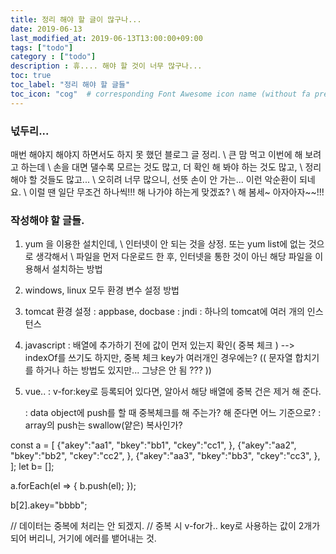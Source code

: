 ```yaml
---
title: 정리 해야 할 글이 많구나...
date: 2019-06-13
last_modified_at: 2019-06-13T13:00:00+09:00
tags: ["todo"]
category : ["todo"]
description : 휴.... 해야 할 것이 너무 많구나... 
toc: true
toc_label: "정리 해야 할 글들"
toc_icon: "cog"  # corresponding Font Awesome icon name (without fa prefix)
---
```


### 넋두리...
매번 해야지 해야지 하면서도 하지 못 했던 블로그 글 정리. \\
큰 맘 먹고 이번에 해 보려고 하는데 \\
손을 대면 댈수록 모르는 것도 많고, 더 확인 해 봐야 하는 것도 많고, \\
정리해야 할 것들도 많고... \\
오히려 너무 많으니, 선뜻 손이 안 가는... 이런 악순환이 되네요. \\
이럴 땐 일단 무조건 하나씩!!! 해 나가야 하는게 맞겠죠? \\
해 봄세~ 아자아자~~!!! 

### 작성해야 할 글들.
1. yum 을 이용한 설치인데, \\
   인터넷이 안 되는 것을 상정. 또는 yum list에 없는 것으로 생각해서 \\
   파일을 먼저 다운로드 한 후, 인터넷을 통한 것이 아닌 해당 파일을 이용해서 설치하는 방법 

2. windows, linux 모두 환경 변수 설정 방법

3. tomcat 환경 설정
   : appbase, docbase 
   : jndi
   : 하나의 tomcat에 여러 개의 인스턴스


4. javascript
   : 배열에 추가하기 전에 값이 먼저 있는지 확인( 중복 체크 )
     --> indexOf를 쓰기도 하지만, 중복 체크 key가 여러개인 경우에는? (( 문자열 합치기를 하거나 하는 방법도 있지만... 그냥은 안 됨 ??? ))

5. vue..
   : v-for:key로 등록되어 있다면, 알아서 해당 배열에 중복 건은 제거 해 준다.

   : data object에 push를 할 때 중복체크를 해 주는가? 해 준다면 어느 기준으로? 
   : array의 push는 swallow(얕은) 복사인가? 



const a = [
     {"akey":"aa1",
      "bkey":"bb1",
      "ckey":"cc1",
     },
     {"akey":"aa2",
      "bkey":"bb2",
      "ckey":"cc2",
     },
     {"akey":"aa3",
      "bkey":"bb3",
      "ckey":"cc3",
     },
];
let b= [];

a.forEach(el => {
     b.push(el);
});

b[2].akey="bbbb";

// 데이터는 중복에 처리는 안 되겠지.
// 중복 시 v-for가.. key로 사용하는 값이 2개가 되어 버리니, 거기에 에러를 뱉어내는 것.